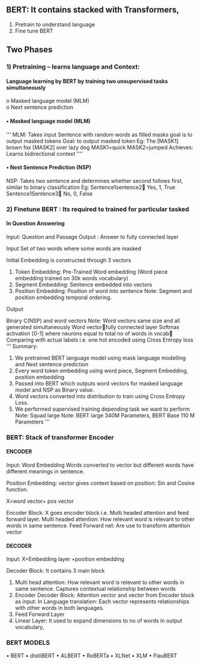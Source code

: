 ## BERT: It contains stacked with Transformers,
1)	Pretrain to understand language
2)	Fine tune BERT

## Two Phases
### 1)	Pretraining – learns language and Context:
#### Language learning by BERT by training two unsupervised tasks simultaneously 

o	Masked language model (MLM) <br>
o	Next sentence prediction
#### •	Masked language model (MLM)
'''
MLM: Takes input Sentence with random words as filled masks goal is to output masked tokens
Goal: to output masked token
Eg: The [MASK1] brown fox [MASK2] over lazy dog
MASK1=quick
MASK2=jumped
Achieves: Learns bidirectional context
''''
#### •	 Next Sentence Prediction (NSP)
 NSP: Takes two sentence and determines whether second follows first, similar to binary classification
 Eg: Sentence1sentence2 Yes, 1, True
     Sentence1Sentence3 No, 0, False


### 2)	Finetune BERT : Its required to trained for particular tasked 

  #### In Question Answering 
  Input: Question and Passage 
  Output : Answer to fully connected layer


Input
Set of two words where some words are masked

Initial Embedding is constructed through 3 vectors 
1)	Token Embedding: Pre-Trained Word embedding (Word piece embedding trained on 30k words vocabulary)
2)	Segment Embedding: Sentence embedded into vectors
3)	Position Embedding: Position of word into sentence 
Note: Segment and position embedding temporal ordering.

Output 

Binary C(NSP) and word vectors
Note: Word vectors same size and all generated simultaneously
Word vectorfully connected layer Softmax activation [0-1] where neurons equal to total no of words in vocab Comparing with actual labels i.e. one hot encoded using Cross Entropy loss  
'''
Summary: 
1)	We pretrained BERT language model using mask language modelling and Next sentence prediction
2)	Every word token embedding using word piece, Segment Embedding, position embedding 
3)	Passed into BERT which outputs word vectors for masked language model and NSP as Binary value.
4)	Word vectors converted into distribution to train using Cross Entropy Loss.
5)	We performed supervised training depending task we want to perform
Note: Squad large Note: BERT large 340M Parameters, BERT Base 110 M Parameters 
'''


### BERT: Stack of transformer Encoder 

#### ENCODER
Input: 
Word Embedding
Words converted to vector but different words have different meanings in sentence.

Position Embedding: vector gives context based on position: Sin and Cosine function.

X=word vector+ pos vector 

Encoder Block:
X goes encoder block i.e.  Multi headed attention and feed forward layer.
Multi headed attention: How relevant word is relevant to other words in same sentence.
Feed Forward net: Are use to transform attention vector

#### DECODER 
Input: X=Embedding layer +position embedding 

Decoder Block:  It contains 3 main block 

1)	Multi head attention: How relevant word is relevant to other words in same sentence.
Captures contextual relationship between words
2)	Encoder Decoder Block: Attention vector and vector from Encoder block as input: 
In Language translation: Each vector represents relationships with other words in both languages. 
3)	Feed Forward Layer
4)	Linear Layer: It used to expand dimensions to no of words in output vocabulary, 
 


### BERT MODELS
•	BERT
•	distilBERT
•	ALBERT
•	RoBERTa
•	XLNet
•	XLM
•	FlauBERT

